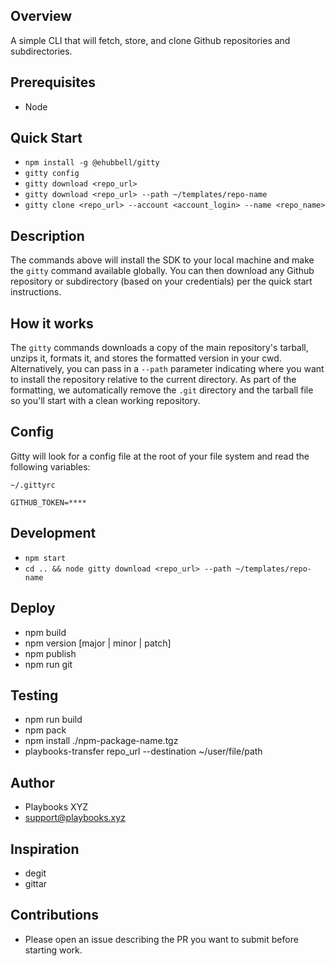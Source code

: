 ## Overview
A simple CLI that will fetch, store, and clone Github repositories and subdirectories.


## Prerequisites
- Node


## Quick Start
- `npm install -g @ehubbell/gitty`
- `gitty config`
- `gitty download <repo_url>`
- `gitty download <repo_url> --path ~/templates/repo-name`
- `gitty clone <repo_url> --account <account_login> --name <repo_name>`

## Description
The commands above will install the SDK to your local machine and make the `gitty` command available globally.
You can then download any Github repository or subdirectory (based on your credentials) per the quick start instructions.


## How it works
The `gitty` commands downloads a copy of the main repository's tarball, unzips it, formats it, and stores the formatted version in your cwd.
Alternatively, you can pass in a `--path` parameter indicating where you want to install the repository relative to the current directory.
As part of the formatting, we automatically remove the `.git` directory and the tarball file so you'll start with a clean working repository.


## Config
Gitty will look for a config file at the root of your file system and read the following variables:

```
~/.gittyrc

GITHUB_TOKEN=****

```

## Development
- `npm start`
- `cd .. && node gitty download <repo_url> --path ~/templates/repo-name`


## Deploy
- npm build
- npm version [major | minor | patch]
- npm publish
- npm run git


## Testing
- npm run build
- npm pack
- npm install ./npm-package-name.tgz
- playbooks-transfer repo_url --destination ~/user/file/path


## Author
- Playbooks XYZ
- support@playbooks.xyz


## Inspiration
- degit
- gittar


## Contributions
- Please open an issue describing the PR you want to submit before starting work.